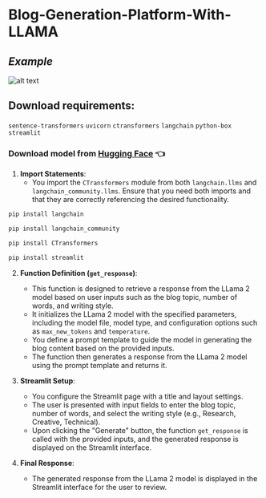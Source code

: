 # Blog-Generation-Platform-With-LLAMA
## _Example_
![alt text](https://github.com/AkashKobal/Blog-Generation-Platform/blob/main/Screenshot%20(324).png)

## Download requirements:
`sentence-transformers`
`uvicorn`
`ctransformers`
`langchain`
`python-box`
`streamlit`

### Download model from [Hugging Face](https://huggingface.co/localmodels/Llama-2-7B-Chat-ggml/tree/main) 👈



1. **Import Statements**:
   - You import the `CTransformers` module from both `langchain.llms` and `langchain_community.llms`. Ensure that you need both imports and that they are correctly referencing the desired functionality.
```python !
pip install langchain
```
```python
pip install langchain_community
```  
```python 
pip install CTransformers
```
```python 
pip install streamlit
```




2. **Function Definition (`get_response`)**:
   - This function is designed to retrieve a response from the LLama 2 model based on user inputs such as the blog topic, number of words, and writing style.
   - It initializes the LLama 2 model with the specified parameters, including the model file, model type, and configuration options such as `max_new_tokens` and `temperature`.
   - You define a prompt template to guide the model in generating the blog content based on the provided inputs.
   - The function then generates a response from the LLama 2 model using the prompt template and returns it.

3. **Streamlit Setup**:
   - You configure the Streamlit page with a title and layout settings.
   - The user is presented with input fields to enter the blog topic, number of words, and select the writing style (e.g., Research, Creative, Technical).
   - Upon clicking the "Generate" button, the function `get_response` is called with the provided inputs, and the generated response is displayed on the Streamlit interface.

4. **Final Response**:
   - The generated response from the LLama 2 model is displayed in the Streamlit interface for the user to review.
  

